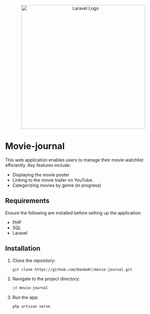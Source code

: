 <p align="center"><a href="https://laravel.com" target="_blank"><img src="https://raw.githubusercontent.com/laravel/art/master/logo-lockup/5%20SVG/2%20CMYK/1%20Full%20Color/laravel-logolockup-cmyk-red.svg" width="400" alt="Laravel Logo"></a></p>


# Movie-journal
This web application enables users to manage their movie watchlist efficiently. Key features include:
- Displaying the movie poster
- Linking to the movie trailer on YouTube.
- Categorizing movies by genre (in progress)


## Requirements
Ensure the following are installed before setting up the application:
- PHP
- SQL
- Laravel

## Installation
1. Clone the repository:

   ```bash
   git clone https://github.com/DankoKr/movie-journal.git
   ```

2. Navigate to the project directory:

   ```bash
   cd movie-journal
   ```

3. Run the app:

   ```bash
   php artisan serve
   ```